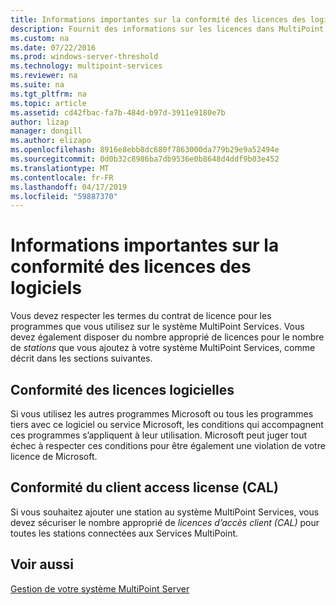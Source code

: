 ```yaml
---
title: Informations importantes sur la conformité des licences des logiciels
description: Fournit des informations sur les licences dans MultiPoint Services.
ms.custom: na
ms.date: 07/22/2016
ms.prod: windows-server-threshold
ms.technology: multipoint-services
ms.reviewer: na
ms.suite: na
ms.tgt_pltfrm: na
ms.topic: article
ms.assetid: cd42fbac-fa7b-484d-b97d-3911e9180e7b
author: lizap
manager: dongill
ms.author: elizapo
ms.openlocfilehash: 8916e8ebb8dc680f7863000da779b29e9a52494e
ms.sourcegitcommit: 0d0b32c8986ba7db9536e0b8648d4ddf9b03e452
ms.translationtype: MT
ms.contentlocale: fr-FR
ms.lasthandoff: 04/17/2019
ms.locfileid: "59887370"
---
```

# <a name="important-information-about-software-license-compliance"></a>Informations importantes sur la conformité des licences des logiciels
Vous devez respecter les termes du contrat de licence pour les programmes que vous utilisez sur le système MultiPoint Services. Vous devez également disposer du nombre approprié de licences pour le nombre de *stations* que vous ajoutez à votre système MultiPoint Services, comme décrit dans les sections suivantes.  
  
## <a name="software-license-compliance"></a>Conformité des licences logicielles  
Si vous utilisez les autres programmes Microsoft ou tous les programmes tiers avec ce logiciel ou service Microsoft, les conditions qui accompagnent ces programmes s’appliquent à leur utilisation. Microsoft peut juger tout échec à respecter ces conditions pour être également une violation de votre licence de Microsoft.  
  
## <a name="client-access-license-cal-compliance"></a>Conformité du client access license (CAL)  
Si vous souhaitez ajouter une station au système MultiPoint Services, vous devez sécuriser le nombre approprié de *licences d’accès client (CAL)* pour toutes les stations connectées aux Services MultiPoint.   
  
## <a name="see-also"></a>Voir aussi  
[Gestion de votre système MultiPoint Server](managing-your-multipoint-services-system.md)  
  
